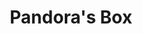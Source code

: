 ---
layout: post
title: Pandora's Box
slug: lifestyle
image:
  path: /assets/img/lost_404.png
description: >
  Pandora's Box
sitemap: false
---